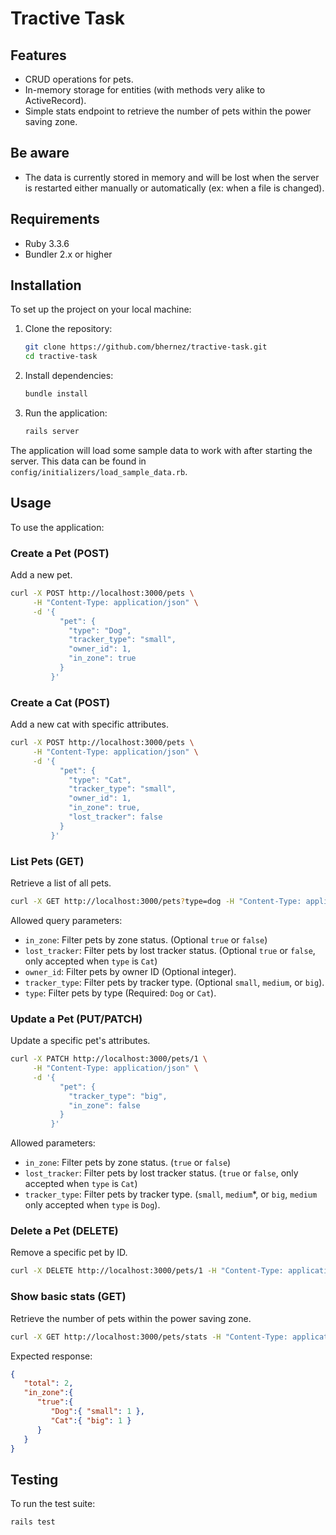 # Tractive Task

## Features

- CRUD operations for pets.
- In-memory storage for entities (with methods very alike to ActiveRecord).
- Simple stats endpoint to retrieve the number of pets within the power saving zone.

## Be aware

- The data is currently stored in memory and will be lost when the server is restarted
  either manually or automatically (ex: when a file is changed).

## Requirements

- Ruby 3.3.6
- Bundler 2.x or higher

## Installation

To set up the project on your local machine:

1. Clone the repository:
   ```bash
   git clone https://github.com/bhernez/tractive-task.git
   cd tractive-task
    ```
2. Install dependencies:
    ```bash
    bundle install
    ```

3. Run the application:
    ```bash
    rails server
    ```
The application will load some sample data to work with after starting the server.
This data can be found in `config/initializers/load_sample_data.rb`.

## Usage

To use the application:

### Create a Pet (POST)

Add a new pet.

```bash
curl -X POST http://localhost:3000/pets \
     -H "Content-Type: application/json" \
     -d '{
           "pet": {
             "type": "Dog",
             "tracker_type": "small",
             "owner_id": 1,
             "in_zone": true
           }
         }'
```

### Create a Cat (POST)

Add a new cat with specific attributes.

```bash
curl -X POST http://localhost:3000/pets \
     -H "Content-Type: application/json" \
     -d '{
           "pet": {
             "type": "Cat",
             "tracker_type": "small",
             "owner_id": 1,
             "in_zone": true,
             "lost_tracker": false
           }
         }'
```

### List Pets (GET)

Retrieve a list of all pets.

```bash
curl -X GET http://localhost:3000/pets?type=dog -H "Content-Type: application/json"
```
Allowed query parameters:

- `in_zone`: Filter pets by zone status. (Optional `true` or `false`)
- `lost_tracker`: Filter pets by lost tracker status. (Optional `true` or `false`, only accepted when `type` is `Cat`)
- `owner_id`: Filter pets by owner ID (Optional integer).
- `tracker_type`: Filter pets by tracker type. (Optional `small`, `medium`, or `big`).
- `type`: Filter pets by type (Required: `Dog` or `Cat`).

### Update a Pet (PUT/PATCH)

Update a specific pet's attributes.

```bash
curl -X PATCH http://localhost:3000/pets/1 \
     -H "Content-Type: application/json" \
     -d '{
           "pet": {
             "tracker_type": "big",
             "in_zone": false
           }
         }'
```
Allowed parameters:

- `in_zone`: Filter pets by zone status. (`true` or `false`)
- `lost_tracker`: Filter pets by lost tracker status. (`true` or `false`, only accepted when `type` is `Cat`)
- `tracker_type`: Filter pets by tracker type. (`small`, `medium`*, or `big`, `medium` only accepted when `type` is `Dog`).

### Delete a Pet (DELETE)

Remove a specific pet by ID.

```bash
curl -X DELETE http://localhost:3000/pets/1 -H "Content-Type: application/json"
```

### Show basic stats (GET)

Retrieve the number of pets within the power saving zone.

```bash
curl -X GET http://localhost:3000/pets/stats -H "Content-Type: application/json"
```
Expected response:
```json
{
   "total": 2,
   "in_zone":{
      "true":{
         "Dog":{ "small": 1 },
         "Cat":{ "big": 1 }
      }
   }
}
```

## Testing

To run the test suite:

```bash
rails test
```
